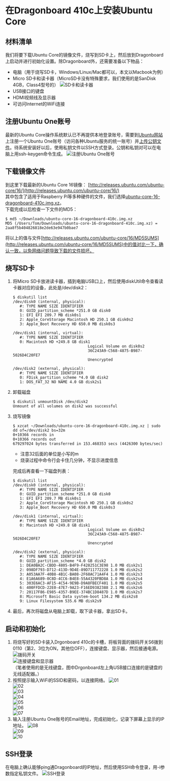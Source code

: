 # 在Dragonboard 410c上安装Ubuntu Core

## 材料清单
我们将要下载Ubuntu Core的镜像文件，烧写到SD卡上，然后放到Dragonboard上启动并进行初始化设置。除Dragonboard外，还需要准备以下物品：
* 电脑（用于烧写SD卡，Windows/Linux/Mac都可以，本文以Macbook为例）
* Micro SD卡和读卡器（MicroSD卡没有特殊要求，我们使用的是SanDisk 4GB，Class4型号的）
    ![SD卡和读卡器](dragonboard-sdcard.jpg)
* USB接口的键盘
* HDMI视频线及显示器
* 可访问Internet的WiFi连接

## 注册Ubuntu One账号
最新的Ubuntu Core操作系统默认已不再提供本地登录账号，需要到[Ubuntu网站](https://login.ubuntu.com/)上注册一个Ubuntu One账号（访问各种Ubuntu服务的统一账号）并[上传公钥文件](https://login.ubuntu.com/ssh-keys)。待系统安装好以后，使用私钥文件以SSH方式登录。公钥和私钥对可以在电脑上用ssh-keygen命令生成。
![注册Ubuntu One账号](dragonboard-ubuntu-account.png)

## 下载镜像文件
到这里下载最新的Ubuntu Core 16镜像：
[http://releases.ubuntu.com/ubuntu-core/16/](http://releases.ubuntu.com/ubuntu-core/16/)  
其中包含了适用于Raspberry Pi等多种硬件的文件，我们选择[ubuntu-core-16-dragonboard-410c.img.xz](http://releases.ubuntu.com/ubuntu-core/16/ubuntu-core-16-dragonboard-410c.img.xz)。  
下载完成以后检查一下文件的MD5：
```
$ md5 ~/Downloads/ubuntu-core-16-dragonboard-410c.img.xz 
MD5 (/Users/Tom/Downloads/ubuntu-core-16-dragonboard-410c.img.xz) = 2aa8f5b404826818e2de63e947b0bae7
```
将以上的值与文件[http://releases.ubuntu.com/ubuntu-core/16/MD5SUMS](http://releases.ubuntu.com/ubuntu-core/16/MD5SUMS)中的值对比一下，确认一致，以免网络问题导致下载的文件损坏。

## 烧写SD卡
1. 将Micro SD卡放进读卡器，插到电脑USB口上，然后使用diskUtil命令查看读卡器对应的设备，此处是/dev/disk2：
    ```
    $ diskutil list
    /dev/disk0 (internal, physical):
       #: TYPE NAME SIZE IDENTIFIER
       0: GUID_partition_scheme *251.0 GB disk0
       1: EFI EFI 209.7 MB disk0s1
       2: Apple_CoreStorage Macintosh HD 250.1 GB disk0s2
       3: Apple_Boot Recovery HD 650.0 MB disk0s3

    /dev/disk1 (internal, virtual):
       #: TYPE NAME SIZE IDENTIFIER
       0: Macintosh HD +249.8 GB disk1
                                     Logical Volume on disk0s2
                                     36C243A9-C568-4875-B987-5026D4C20FE7
                                     Unencrypted

    /dev/disk2 (external, physical):
       #: TYPE NAME SIZE IDENTIFIER
       0: FDisk_partition_scheme *4.0 GB disk2
       1: DOS_FAT_32 NO NAME 4.0 GB disk2s1
    ```
1. 卸载磁盘
    ```
    $ diskutil unmountDisk /dev/disk2
    Unmount of all volumes on disk2 was successful
    ```
1. 烧写镜像
    ```
    $ xzcat ~/Downloads/ubuntu-core-16-dragonboard-410c.img.xz | sudo dd of=/dev/disk2 bs=32m
    0+10366 records in
    0+10366 records out
    679297024 bytes transferred in 153.468353 secs (4426300 bytes/sec)
    ```
    * 注意32后面的单位是小写的m
    * 烧录过程中命令行会卡住几分钟，不显示进度信息  
    
    完成后再查看一下磁盘列表：
    ```
    $ diskutil list
    /dev/disk0 (internal, physical):
       #: TYPE NAME SIZE IDENTIFIER
       0: GUID_partition_scheme *251.0 GB disk0
       1: EFI EFI 209.7 MB disk0s1
       2: Apple_CoreStorage Macintosh HD 250.1 GB disk0s2
       3: Apple_Boot Recovery HD 650.0 MB disk0s3

    /dev/disk1 (internal, virtual):
       #: TYPE NAME SIZE IDENTIFIER
       0: Macintosh HD +249.8 GB disk1
                                     Logical Volume on disk0s2
                                     36C243A9-C568-4875-B987-5026D4C20FE7
                                     Unencrypted

    /dev/disk2 (external, physical):
       #: TYPE NAME SIZE IDENTIFIER
       0: GUID_partition_scheme *4.0 GB disk2
       1: DEA0BA2C-CBDD-4805-B4F9-F428251C3E98 1.0 MB disk2s1
       2: 098DF793-D712-413D-9D4E-89D711772228 1.0 MB disk2s2
       3: A053AA7F-40B8-4B1C-BA08-2F68AC71A4F4 1.0 MB disk2s3
       4: E1A6A689-0C8D-4CC6-B4E8-55A4320FBD8A 1.0 MB disk2s4
       5: 303E6AC3-AF15-4C54-9E9B-D9A8FBECF401 1.0 MB disk2s5
       6: 400FFDCD-22E0-47E7-9A23-F16ED9382388 2.1 MB disk2s6
       7: 20117F86-E985-4357-B9EE-374BC1D8487D 1.0 MB disk2s7
       8: Microsoft Basic Data system-boot 134.2 MB disk2s8
       9: Linux Filesystem 535.6 MB disk2s9
    ```
1. 最后，再次将磁盘从电脑上卸载，取下读卡器，拿出SD卡。

## 启动和初始化
1. 将烧写好的SD卡装入Drgonboard 410c的卡槽，将板背面的拨码开关S6拨到0110（第2、3位为ON，其他位OFF），连接键盘、显示器，然后接通电源。
    ![拨码开关](dragonboard-switch.jpg)  
    ![连接键盘和显示器](dragonboard-connecting.jpg)  
    （笔者使用的是无线键盘，图中Drgonboard左上角USB接口连接的是键盘的无线适配器。）
1. 按照提示输入WiFi的SSID和密码，以连接网络。
    ![01](dragonboard-ubuntu-setup-1.jpg)  
    ![02](dragonboard-ubuntu-setup-2.jpg)  
    ![03](dragonboard-ubuntu-setup-3.jpg)  
    ![04](dragonboard-ubuntu-setup-4.jpg)  
    ![05](dragonboard-ubuntu-setup-5.jpg)  
    ![06](dragonboard-ubuntu-setup-6.jpg)  
    ![07](dragonboard-ubuntu-setup-7.jpg)  
1. 输入注册Ubuntu One账号的Email地址，完成初始化，记录下屏幕上显示的IP地址。
    ![08](dragonboard-ubuntu-setup-8.jpg)  
    ![09](dragonboard-ubuntu-setup-9.jpg)  
    ![10](dragonboard-ubuntu-setup-10.jpg)  

## SSH登录
在电脑上确认能够ping通Dragonboard的IP地址，然后使用SSH命令登录，用-i参数指定私钥文件。
![SSH登录](dragonboard-login-ssh.png)